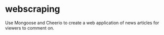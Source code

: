 # webscraping
Use Mongoose and Cheerio to create a web application of news articles for viewers to comment on.
